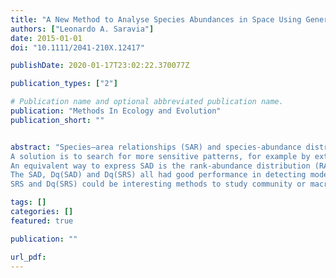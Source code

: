 ```yaml
---
title: "A New Method to Analyse Species Abundances in Space Using Generalized Dimensions"
authors: ["Leonardo A. Saravia"]
date: 2015-01-01
doi: "10.1111/2041-210X.12417"

publishDate: 2020-01-17T23:02:22.370077Z

publication_types: ["2"]

# Publication name and optional abbreviated publication name.
publication: "Methods In Ecology and Evolution"
publication_short: ""


abstract: "Species–area relationships (SAR) and species-abundance distributions (SAD) are among the most studied patterns in ecology, due to their application to both theoretical and conservation issues. One problem with these general patterns is that different theories can generate the same predictions, and for this reason, they cannot be used to detect different mechanisms of community assembly.
A solution is to search for more sensitive patterns, for example by extending the SAR to the whole SAD. A generalized dimension (Dq) approach has been proposed to study the scaling of SAD, but to date, there has been no evaluation of the ability of this pattern to detect different mechanisms.
An equivalent way to express SAD is the rank-abundance distribution (RAD). Here I introduce a new way to study SAD scaling using a spatial version of RAD: the species-rank surface (SRS), which can be analysed using Dq. Thus, there is an old Dq based on SAR Dq(SAR), and a new one based on SRS Dq(SRS). I perform spatial simulations to examine the relationship of Dq with SAD, spatial patterns and number of species. Finally, I compare the power of both Dq, SAD, SAR exponent and the fractal information dimension to detect different community patterns using a continuum of hierarchical and neutral spatially explicit models.
The SAD, Dq(SAD) and Dq(SRS) all had good performance in detecting models with contrasting mechanisms. Dq(SRS), however, had a better fit to data and allowed comparisons between hierarchical communities where the other methods failed. The SAR exponent and information dimension had low power and should not be used.
SRS and Dq(SRS) could be interesting methods to study community or macroecological patterns."

tags: []
categories: []
featured: true

publication: ""

url_pdf: 
---
```


